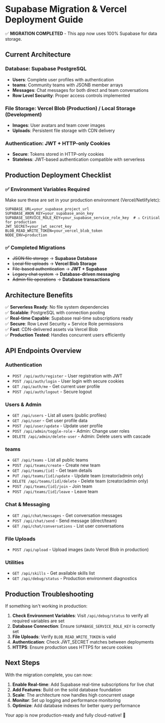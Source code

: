 # Supabase Migration & Vercel Deployment Guide

✅ **MIGRATION COMPLETED** - This app now uses 100% Supabase for data storage.

## Current Architecture

### Database: Supabase PostgreSQL
- **Users**: Complete user profiles with authentication
- **teams**: Community teams with JSONB member arrays  
- **Messages**: Chat messages for both direct and team conversations
- **Row Level Security**: Proper access controls implemented

### File Storage: Vercel Blob (Production) / Local Storage (Development)
- **Images**: User avatars and team cover images
- **Uploads**: Persistent file storage with CDN delivery

### Authentication: JWT + HTTP-only Cookies
- **Secure**: Tokens stored in HTTP-only cookies
- **Stateless**: JWT-based authentication compatible with serverless

## Production Deployment Checklist

### ✅ Environment Variables Required

Make sure these are set in your production environment (Vercel/Netlify/etc):

```env
SUPABASE_URL=your_supabase_project_url
SUPABASE_ANON_KEY=your_supabase_anon_key
SUPABASE_SERVICE_ROLE_KEY=your_supabase_service_role_key  # ⚠️ Critical for production
JWT_SECRET=your_jwt_secret_key
BLOB_READ_WRITE_TOKEN=your_vercel_blob_token
NODE_ENV=production
```

### ✅ Completed Migrations

- ~~JSON file storage~~ → **Supabase Database**
- ~~Local file uploads~~ → **Vercel Blob Storage**  
- ~~File-based authentication~~ → **JWT + Supabase**
- ~~Legacy chat system~~ → **Database-driven messaging**
- ~~Admin file operations~~ → **Database transactions**

## Architecture Benefits

✅ **Serverless Ready**: No file system dependencies  
✅ **Scalable**: PostgreSQL with connection pooling  
✅ **Real-time Capable**: Supabase real-time subscriptions ready  
✅ **Secure**: Row Level Security + Service Role permissions  
✅ **Fast**: CDN-delivered assets via Vercel Blob  
✅ **Production Tested**: Handles concurrent users efficiently  

## API Endpoints Overview

### Authentication
- `POST /api/auth/register` - User registration with JWT
- `POST /api/auth/login` - User login with secure cookies  
- `GET /api/auth/me` - Get current user profile
- `POST /api/auth/logout` - Secure logout

### Users & Admin
- `GET /api/users` - List all users (public profiles)
- `GET /api/user` - Get user profile data
- `POST /api/user/update` - Update user profile
- `POST /api/admin/toggle-role` - Admin: Change user roles
- `DELETE /api/admin/delete-user` - Admin: Delete users with cascade

### teams
- `GET /api/teams` - List all public teams
- `POST /api/teams/create` - Create new team
- `GET /api/teams/[id]` - Get team details
- `PUT /api/teams/[id]/update` - Update team (creator/admin only)
- `DELETE /api/teams/[id]/delete` - Delete team (creator/admin only)
- `POST /api/teams/[id]/join` - Join team
- `POST /api/teams/[id]/leave` - Leave team

### Chat & Messaging
- `GET /api/chat/messages` - Get conversation messages
- `POST /api/chat/send` - Send message (direct/team)
- `GET /api/chat/conversations` - List user conversations

### File Uploads
- `POST /api/upload` - Upload images (auto Vercel Blob in production)

### Utilities
- `GET /api/skills` - Get available skills list
- `GET /api/debug/status` - Production environment diagnostics

## Production Troubleshooting

If something isn't working in production:

1. **Check Environment Variables**: Visit `/api/debug/status` to verify all required variables are set
2. **Database Connection**: Ensure `SUPABASE_SERVICE_ROLE_KEY` is correctly set  
3. **File Uploads**: Verify `BLOB_READ_WRITE_TOKEN` is valid
4. **Authentication**: Check JWT_SECRET matches between deployments
5. **HTTPS**: Ensure production uses HTTPS for secure cookies

## Next Steps

With the migration complete, you can now:

1. **Enable Real-time**: Add Supabase real-time subscriptions for live chat
2. **Add Features**: Build on the solid database foundation  
3. **Scale**: The architecture now handles high concurrent usage
4. **Monitor**: Set up logging and performance monitoring
5. **Optimize**: Add database indexes for better query performance

Your app is now production-ready and fully cloud-native! 🚀
